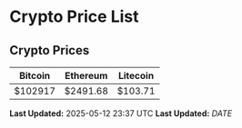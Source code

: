 # Crypto Price List

## Crypto Prices
| Bitcoin | Ethereum | Litecoin |
| ------- | -------- | -------- |
| $102917 | $2491.68 | $103.71 |
**Last Updated:** 2025-05-12 23:37 UTC
**Last Updated:** $DATE$

